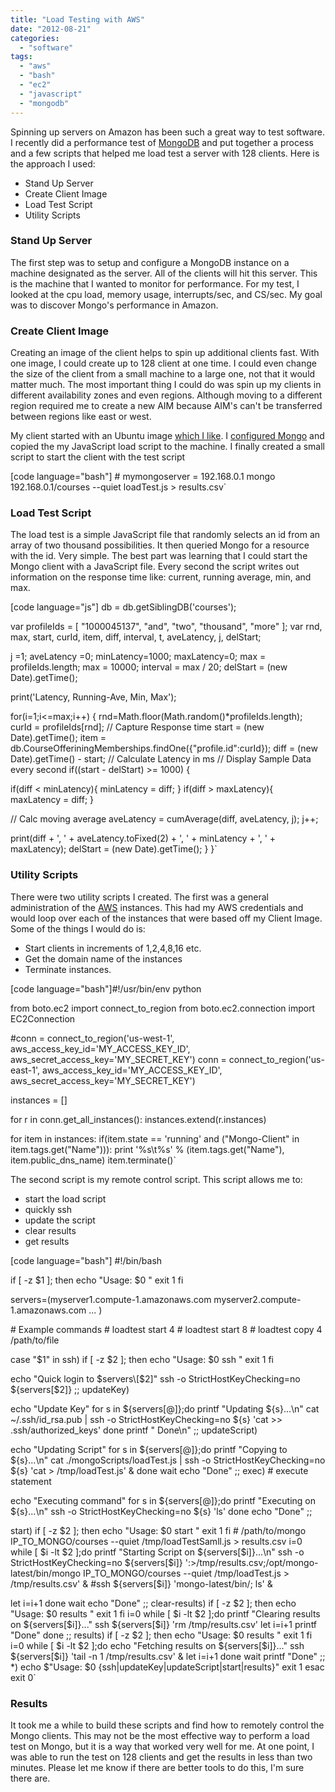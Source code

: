 ```yaml
---
title: "Load Testing with AWS"
date: "2012-08-21"
categories: 
  - "software"
tags: 
  - "aws"
  - "bash"
  - "ec2"
  - "javascript"
  - "mongodb"
---
```


Spinning up servers on Amazon has been such a great way to test software. I recently did a performance test of [MongoDB](http://www.mongodb.org/ "MongoDB") and put together a process and a few scripts that helped me load test a server with 128 clients. Here is the approach I used:

- Stand Up Server
- Create Client Image
- Load Test Script
- Utility Scripts

### Stand Up Server

The first step was to setup and configure a MongoDB instance on a machine designated as the server. All of the clients will hit this server. This is the machine that I wanted to monitor for performance. For my test, I looked at the cpu load, memory usage, interrupts/sec, and CS/sec. My goal was to discover Mongo's performance in Amazon.

### Create Client Image

Creating an image of the client helps to spin up additional clients fast. With one image, I could create up to 128 client at one time. I could even change the size of the client from a small machine to a large one, not that it would matter much. The most important thing I could do was spin up my clients in different availability zones and even regions. Although moving to a different region required me to create a new AIM because AIM's can't be transferred between regions like east or west.

My client started with an Ubuntu image [which I like](http://briglamoreaux.wordpress.com/2011/05/12/the-cloud-is-cool/ "The Cloud is Cool"). I [configured Mongo](http://briglamoreaux.wordpress.com/2012/01/11/installing-node-and-mongo/ "Installing Node and Mongo") and copied the my JavaScript load script to the machine. I finally created a small script to start the client with the test script

\[code language="bash"\] # mymongoserver = 192.168.0.1 mongo 192.168.0.1/courses --quiet loadTest.js > results.csv`

### Load Test Script

The load test is a simple JavaScript file that randomly selects an id from an array of two thousand possibilities. It then queried Mongo for a resource with the id. Very simple. The best part was learning that I could start the Mongo client with a JavaScript file. Every second the script writes out information on the response time like: current, running average, min, and max.

\[code language="js"\] db = db.getSiblingDB('courses');

var profileIds = \[ "1000045137", "and", "two", "thousand", "more" \]; var rnd, max, start, curId, item, diff, interval, t, aveLatency, j, delStart;

j =1; aveLatency =0; minLatency=1000; maxLatency=0; max = profileIds.length; max = 10000; interval = max / 20; delStart = (new Date).getTime();

print('Latency, Running-Ave, Min, Max');

for(i=1;i<=max;i++) { rnd=Math.floor(Math.random()\*profileIds.length); curId = profileIds\[rnd\]; // Capture Response time start = (new Date).getTime(); item = db.CourseOfferiningMemberships.findOne({"profile.id":curId}); diff = (new Date).getTime() - start; // Calculate Latency in ms // Display Sample Data every second if((start - delStart) >= 1000) {

if(diff < minLatency){ minLatency = diff; } if(diff > maxLatency){ maxLatency = diff; }

// Calc moving average aveLatency = cumAverage(diff, aveLatency, j); j++;

print(diff + ', ' + aveLatency.toFixed(2) + ', ' + minLatency + ', ' + maxLatency); delStart = (new Date).getTime(); } }`

### Utility Scripts

There were two utility scripts I created. The first was a general administration of the [AWS](http://en.wikipedia.org/wiki/Amazon_Web_Services "Amazon Web Services") instances. This had my AWS credentials and would loop over each of the instances that were based off my Client Image. Some of the things I would do is:

- Start clients in increments of 1,2,4,8,16 etc.
- Get the domain name of the instances
- Terminate instances.

\[code language="bash"\]#!/usr/bin/env python

from boto.ec2 import connect\_to\_region from boto.ec2.connection import EC2Connection

#conn = connect\_to\_region('us-west-1', aws\_access\_key\_id='MY\_ACCESS\_KEY\_ID', aws\_secret\_access\_key='MY\_SECRET\_KEY') conn = connect\_to\_region('us-east-1', aws\_access\_key\_id='MY\_ACCESS\_KEY\_ID', aws\_secret\_access\_key='MY\_SECRET\_KEY')

instances = \[\]

for r in conn.get\_all\_instances(): instances.extend(r.instances)

for item in instances: if(item.state == 'running' and ("Mongo-Client" in item.tags.get("Name"))): print '%s\\t%s' % (item.tags.get("Name"), item.public\_dns\_name) item.terminate()`

The second script is my remote control script. This script allows me to:

- start the load script
- quickly ssh
- update the script
- clear results
- get results

\[code language="bash"\] #!/bin/bash

if \[ -z $1 \]; then echo "Usage: $0 <command></command>" exit 1 fi

servers=(myserver1.compute-1.amazonaws.com myserver2.compute-1.amazonaws.com ... )

\# Example commands # loadtest start 4 # loadtest start 8 # loadtest copy 4 /path/to/file

case "$1" in ssh) if \[ -z $2 \]; then echo "Usage: $0 ssh " exit 1 fi

echo "Quick login to $servers\[$2\]" ssh -o StrictHostKeyChecking=no ${servers\[$2\]} ;; updateKey)

echo "Update Key" for s in ${servers\[@\]};do printf "Updating ${s}...\\n" cat ~/.ssh/id\_rsa.pub | ssh -o StrictHostKeyChecking=no ${s} 'cat >> .ssh/authorized\_keys' done printf " Done\\n" ;; updateScript)

echo "Updating Script" for s in ${servers\[@\]};do printf "Copying to ${s}...\\n" cat ./mongoScripts/loadTest.js | ssh -o StrictHostKeyChecking=no ${s} 'cat > /tmp/loadTest.js' & done wait echo "Done" ;; exec) # execute statement

echo "Executing command" for s in ${servers\[@\]};do printf "Executing on ${s}...\\n" ssh -o StrictHostKeyChecking=no ${s} 'ls' done echo "Done" ;;

start) if \[ -z $2 \]; then echo "Usage: $0 start " exit 1 fi # /path/to/mongo IP\_TO\_MONGO/courses --quiet /tmp/loadTestSamll.js > results.csv i=0 while \[ $i -lt $2 \];do printf "Starting Script on ${servers\[$i\]}...\\n" ssh -o StrictHostKeyChecking=no ${servers\[$i\]} ':>/tmp/results.csv;/opt/mongo-latest/bin/mongo IP\_TO\_MONGO/courses --quiet /tmp/loadTest.js > /tmp/results.csv' & #ssh ${servers\[$i\]} 'mongo-latest/bin/; ls' &

let i=i+1 done wait echo "Done" ;; clear-results) if \[ -z $2 \]; then echo "Usage: $0 results " exit 1 fi i=0 while \[ $i -lt $2 \];do printf "Clearing results on ${servers\[$i\]}..." ssh ${servers\[$i\]} 'rm /tmp/results.csv' let i=i+1 printf "Done" done ;; results) if \[ -z $2 \]; then echo "Usage: $0 results " exit 1 fi i=0 while \[ $i -lt $2 \];do echo "Fetching results on ${servers\[$i\]}..." ssh ${servers\[$i\]} 'tail -n 1 /tmp/results.csv' & let i=i+1 done wait printf "Done" ;; \*) echo $"Usage: $0 {ssh|updateKey|updateScript|start|results}" exit 1 esac exit 0`

### Results

It took me a while to build these scripts and find how to remotely control the Mongo clients. This may not be the most effective way to perform a load test on Mongo, but it is a way that worked very well for me. At one point, I was able to run the test on 128 clients and get the results in less than two minutes. Please let me know if there are better tools to do this, I'm sure there are.
